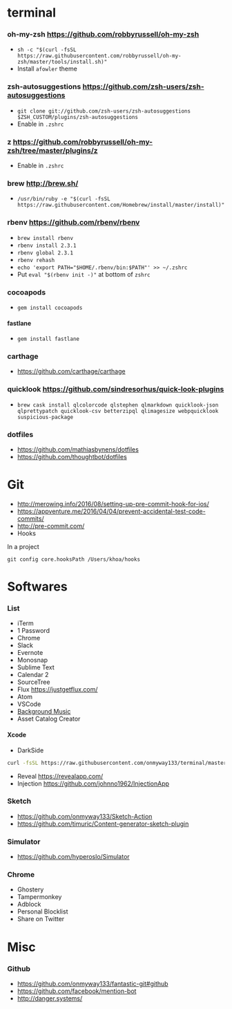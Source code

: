 # terminal

### oh-my-zsh https://github.com/robbyrussell/oh-my-zsh

- `sh -c "$(curl -fsSL https://raw.githubusercontent.com/robbyrussell/oh-my-zsh/master/tools/install.sh)"`
- Install `afowler` theme

### zsh-autosuggestions https://github.com/zsh-users/zsh-autosuggestions

- `git clone git://github.com/zsh-users/zsh-autosuggestions $ZSH_CUSTOM/plugins/zsh-autosuggestions`
- Enable in `.zshrc`

### z https://github.com/robbyrussell/oh-my-zsh/tree/master/plugins/z

- Enable in `.zshrc`

### brew http://brew.sh/

- `/usr/bin/ruby -e "$(curl -fsSL https://raw.githubusercontent.com/Homebrew/install/master/install)"`

### rbenv https://github.com/rbenv/rbenv

- `brew install rbenv`
- `rbenv install 2.3.1`
- `rbenv global 2.3.1`
- `rbenv rehash`
- `echo 'export PATH="$HOME/.rbenv/bin:$PATH"' >> ~/.zshrc`
- Put `eval "$(rbenv init -)"` at bottom of `zshrc`

### cocoapods

- `gem install cocoapods`

#### fastlane

- `gem install fastlane`

### carthage

- https://github.com/carthage/carthage

### quicklook https://github.com/sindresorhus/quick-look-plugins

- `brew cask install qlcolorcode qlstephen qlmarkdown quicklook-json qlprettypatch quicklook-csv betterzipql qlimagesize webpquicklook suspicious-package`

### dotfiles

- https://github.com/mathiasbynens/dotfiles
- https://github.com/thoughtbot/dotfiles

# Git

- http://merowing.info/2016/08/setting-up-pre-commit-hook-for-ios/
- https://appventure.me/2016/04/04/prevent-accidental-test-code-commits/
- http://pre-commit.com/
- Hooks

In a project

```
git config core.hooksPath /Users/khoa/hooks
```

# Softwares

### List

- iTerm
- 1 Password
- Chrome
- Slack
- Evernote
- Monosnap
- Sublime Text
- Calendar 2
- SourceTree
- Flux https://justgetflux.com/
- Atom
- VSCode
- [Background Music](https://github.com/kyleneideck/BackgroundMusic)
- Asset Catalog Creator

#### Xcode

- DarkSide

```sh
curl -fsSL https://raw.githubusercontent.com/onmyway133/terminal/master/themes/Xcode/install.sh | sh
```

- Reveal https://revealapp.com/
- Injection https://github.com/johnno1962/InjectionApp

### Sketch

- https://github.com/onmyway133/Sketch-Action
- https://github.com/timuric/Content-generator-sketch-plugin

### Simulator

- https://github.com/hyperoslo/Simulator

### Chrome

- Ghostery
- Tampermonkey
- Adblock
- Personal Blocklist
- Share on Twitter

# Misc

### Github

- https://github.com/onmyway133/fantastic-git#github
- https://github.com/facebook/mention-bot
- http://danger.systems/
